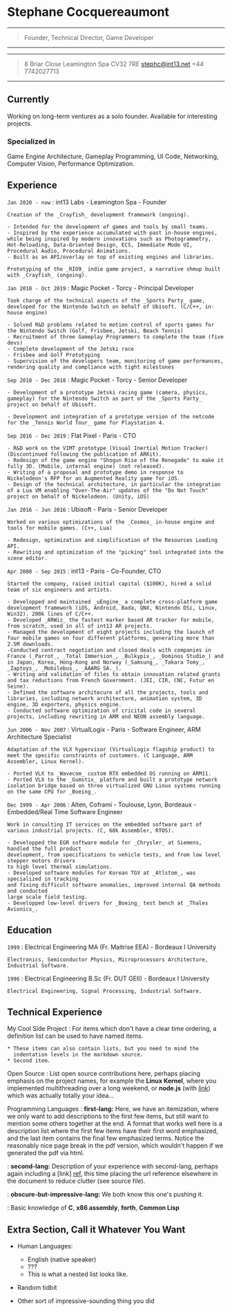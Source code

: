 

Stephane Cocquereaumont
=======================

----

> Founder, Technical Director, Game Developer

----

----

>8 Briar Close Leamington Spa CV32 7RE
>stephc@int13.net +44 7742027713

----


## Currently

Working on long-term ventures as a solo founder.
Available for interesting projects.

### Specialized in

Game Engine Architecture, Gameplay Programming, UI Code, Networking, Computer Vision, Performance Optimization.


Experience
----------

`Jan 2020 - now`
: int13 Labs - Leamington Spa - Founder

    Creation of the _Crayfish_ development framework (ongoing).

    - Intended for the development of games and tools by small teams.
    - Inspired by the experience accumulated with past in-house engines, while being inspired by modern innovations such as Photogrammetry, Hot-Reloading, Data-Oriented Design, ECS, Immediate Mode UI, Procedural Audio, Procedural Animations.
    - Built as an API/overlay on top of existing engines and libraries.

    Prototyping of the _RIO9_ indie game project, a narrative shmup built with _Crayfish_ (ongoing).

`Jan 2018 - Oct 2019`
: Magic Pocket - Torcy - Principal Developer

    Took charge of the technical aspects of the _Sports Party_ game, developed for the Nintendo Switch on behalf of Ubisoft. (C/C++, in-house engine)

    - Solved R&D problems related to motion control of sports games for the Nintendo Switch (Golf, Frisbee, Jetski, Beach Tennis)
    - Recruitment of three Gameplay Programmers to complete the team (five devs)
    - Complete development of the Jetski race
    - Frisbee and Golf Prototyping
    - Supervision of the developers team, monitoring of game performances, rendering quality and compliance with tight milestones

`Sep 2018 - Dec 2018`
: Magic Pocket - Torcy - Senior Developer

    - Development of a prototype Jetski racing game (camera, physics, gameplay) for the Nintendo Switch as part of the _Sports Party_ project on behalf of Ubisoft.

    - Development and integration of a prototype version of the netcode for the _Tennis World Tour_ game for Playstation 4.

`Sep 2016 - Dec 2019`
: Flat Pixel - Paris - CTO

    - R&D work on the VIMT prototype (Visual Inertial Motion Tracker) (Discontinued following the publication of ARKit).
    - Redesign of the game engine "Shogun Rise of the Renegade" to make it fully 3D. (Mobile, internal engine) (not released).
    - Writing of a proposal and prototype demo in response to Nickelodeon's RFP for an Augmented Reality game for iOS.
    - Design of the technical architecture, in particular the integration of a Lua VM enabling "Over-The-Air" updates of the "Do Not Touch" project on behalf of Nickelodeon. (Unity, iOS)

`Jan 2016 - Jun 2016`
: Ubisoft - Paris - Senior Developer

    Worked on various optimizations of the _Cosmos_ in-house engine and tools for mobile games. (C++, Lua)

    - Redesign, optimization and simplification of the Resources Loading API.
    - Rewriting and optimization of the "picking" tool integrated into the scene editor.


`Apr 2008 - Sep 2015`
: int13 - Paris - Co-Founder, CTO

    Started the company, raised initial capital ($100K), hired a solid team of six engineers and artists.

    - Developped and maintained _uEngine_ a complete cross-platform game development framework (iOS, Android, Bada, QNX, Nintendo DSi, Linux, Win32). 200k lines of C/C++.
    - Developed _ARWiz_ the fastest marker based AR tracker for mobile, from scratch, used in all of int13 AR projects.
    - Managed the development of eight projects including the launch of four mobile games on four different platforms, generating more than 2.5M downloads.
    -Conducted contract negotiation and closed deals with companies in France (_Parrot_, _Total Immersion_, _Bulkypix_, _Dominos Studio_) and in Japan, Korea, Hong-Kong and Norway (_Samsung_, _Takara Tomy_, _Zaptoys_, _Mobilebus_, _AAARG SA._).
    - Writing and validation of files to obtain innovation related grants and tax reductions from French Government. (JEI, CIR, CNC, Futur en Seine).
    - Defined the software architecure of all the projects, tools and libraries, including network architecture, animation system, 3D engine, 3D exporters, physics engine.
    - Conducted software optimization of cricital code in several projects, including rewriting in ARM and NEON assembly language.


`Jun 2006 - Nov 2007`
: VirtualLogix - Paris - Software Engineer, ARM Architecture Specialist

    Adaptation of the VLX hypervisor (VirtualLogix flagship product) to meet the specific constraints of customers. (C Language, ARM Assembler, Linux Kernel).

    - Ported VLX to _Wavecom_ custom RTX embedded OS running on ARM11.
    - Ported VLX to the _Gumstix_ platform and built a prototype network isolation bridge based on three virtualized GNU Linux systems running on the same CPU for _Boeing_.


`Dec 1999 - Apr 2006`
: Alten, Coframi - Toulouse, Lyon, Bordeaux - Embedded/Real Time Software Engineer

    Work in consulting IT services on the embedded software part of various industrial projects. (C, 68k Assembler, RTOS).

    - Developped the EGR software module for _Chrysler_ at Siemens, handled the full product
    development, from specifications to vehicle tests, and from low level stepper motors drivers
    to high level thermal simulations.
    - Developed software modules for Korean TGV at _Atlstom_, was specialized in tracking
    and fixing difficult software anomalies, improved internal QA methods and conducted
    large scale field testing.
    - Developped low-level drivers for _Boeing_ test bench at _Thales Avionics_.

Education
---------

`1999`
: Electrical Engineering MA (Fr. Maitrise EEA) - Bordeaux I University

    Electronics, Semiconductor Physics, Microprocessors Architecture, Industrial Software.

`1996`
: Electrical Engineering B.Sc (Fr. DUT GEII) - Bordeaux I University

    Electrical Engineering, Signal Processing, Industrial Software.



Technical Experience
--------------------

My Cool Side Project
:   For items which don't have a clear time ordering, a definition
    list can be used to have named items.

    * These items can also contain lists, but you need to mind the
      indentation levels in the markdown source.
    * Second item.

Open Source
:   List open source contributions here, perhaps placing emphasis on
    the project names, for example the **Linux Kernel**, where you
    implemented multithreading over a long weekend, or **node.js**
    (with [link](http://nodejs.org)) which was actually totally
    your idea...

Programming Languages
:   **first-lang:** Here, we have an itemization, where we only want
    to add descriptions to the first few items, but still want to
    mention some others together at the end. A format that works well
    here is a description list where the first few items have their
    first word emphasized, and the last item contains the final few
    emphasized terms. Notice the reasonably nice page break in the pdf
    version, which wouldn't happen if we generated the pdf via html.

:   **second-lang:** Description of your experience with second-lang,
    perhaps again including a [link] [ref], this time placing the url
    reference elsewhere in the document to reduce clutter (see source
    file).

:   **obscure-but-impressive-lang:** We both know this one's pushing
    it.

:   Basic knowledge of **C**, **x86 assembly**, **forth**, **Common Lisp**

[ref]: https://github.com/githubuser/superlongprojectname

Extra Section, Call it Whatever You Want
----------------------------------------

* Human Languages:

     * English (native speaker)
     * ???
     * This is what a nested list looks like.

* Random tidbit

* Other sort of impressive-sounding thing you did


